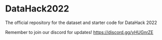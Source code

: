 # DataHack2022
The official repository for the dataset and starter code for DataHack 2022

Remember to join our discord for updates!
https://discord.gg/yHUGnrZE
